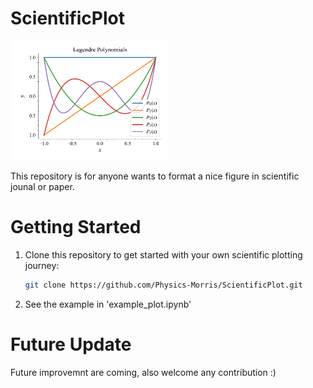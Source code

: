 # ScientificPlot

<img src="example_plot.pdf" alt="Cover Image" width="50%">

This repository is for anyone wants to format a nice figure in scientific jounal or paper.

# Getting Started

1. Clone this repository to get started with your own scientific plotting journey:
   ```bash
   git clone https://github.com/Physics-Morris/ScientificPlot.git
2. See the example in 'example_plot.ipynb'

# Future Update
Future improvemnt are coming, also welcome any contribution :)
